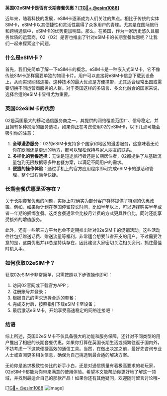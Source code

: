 **英国02eSIM卡是否有长期套餐优惠？[[TG💪+ @esim1088](https://t.me/s/esim1088)]**

近年来，随着科技的发展，eSIM卡逐渐成为人们关注的焦点。相比于传统的实体SIM卡，eSIM卡以其便捷性和灵活性赢得了众多用户的青睐。尤其是在国际旅行和跨境通信中，eSIM卡的优势更加明显。那么，在英国，作为一家历史悠久且服务优质的运营商，02（O2）是否也推出了针对eSIM卡的长期套餐优惠呢？让我们一起来探索这个问题。

### 什么是eSIM卡？

首先，我们先简单了解一下eSIM卡的概念。eSIM卡是一种嵌入式SIM卡，它不像传统SIM卡那样需要单独的物理卡片。用户可以直接将eSIM卡信息下载到设备上，从而实现网络连接。这种技术的最大优点是方便携带，尤其适合经常出国或需要切换不同运营商服务的人群。对于英国这样的多语言、多文化融合的国家来说，选择合适的eSIM卡显得尤为重要。

### 英国02eSIM卡的优势

02是英国最大的移动通信服务商之一，其提供的网络覆盖范围广、信号稳定，并且拥有多种灵活的服务选项。如果你正在考虑使用02的eSIM卡，以下几点可能会吸引你的注意：

1. **全球漫游服务**：02的eSIM卡支持多个国家和地区的漫游服务，这意味着无论你在欧洲还是更远的地方，都可以轻松保持与家人朋友的联系。
2. **多样化的套餐选择**：无论是短途旅行者还是长期居住者，02都提供了从基础流量包到无限数据等多种套餐方案，以满足不同用户的需求。
3. **便捷的操作体验**：通过手机上的官方应用程序即可完成eSIM卡的激活和管理，整个过程简单快捷。

### 长期套餐优惠是否存在？

关于长期套餐优惠的问题，实际上02确实为部分客户群体提供了特别的优惠政策。例如，如果你计划在英国停留较长时间，比如半年以上，可以选择购买半年或者一年期的捆绑套餐。这类套餐通常会比按月计费的方式更具性价比，同时还能享受额外的增值服务。

此外，还有一些第三方平台也会不定期推出针对02eSIM卡的促销活动。这些活动往往包括赠送话费、赠送流量等福利，非常适合想要节省开支的用户。不过需要注意的是，这类优惠并非总是持续存在，因此建议大家密切关注相关资讯，抓住最佳时机入手。

### 如何获取02eSIM卡？

获取02eSIM卡非常简单，只需按照以下步骤操作即可：

1. 访问02官网或下载官方APP；
2. 注册账号并登录；
3. 根据自己的需求选择合适的套餐；
4. 完成支付后，按照指引下载eSIM卡至设备；
5. 最后激活eSIM卡，开始享受高速稳定的网络连接吧！

### 结语

综上所述，英国02eSIM卡不仅具备强大的功能和服务保障，还针对不同类型的用户推出了相应的长期套餐优惠。如果你打算在英国长期生活或频繁往返于国内外，不妨考虑一下这款便捷高效的通信工具。当然，在做出决定之前，最好先咨询专业人士或查阅更多相关信息，确保为自己挑选到最合适的解决方案。

无论你是追求极致性价比的新手小白，还是对通信质量有着极高要求的老玩家，02eSIM卡都能为你带来满意的使用体验。希望本文能帮助你更好地了解这一领域，并找到最适合自己的那款产品！如果你还有其他疑问，欢迎随时留言讨论哦~

[[TG💪+ @esim1088](https://t.me/s/esim1088) ![Image](https://i.postimg.cc/4NQfJmqS/Snipaste-2025-05-13-00-14-12.png)]